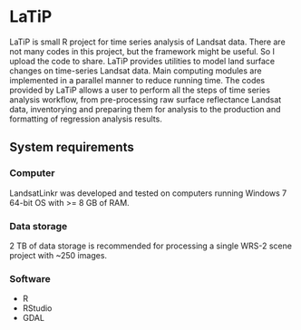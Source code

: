 # LaTiP
LaTiP is small R project for time series analysis of Landsat data. There are not many codes in this project, but the framework might be useful. So I upload the code to share.
LaTiP provides utilities to model land surface changes on time-series Landsat data. Main computing modules are implemented in a parallel manner to reduce running time. The codes provided by LaTiP allows a user to perform all the steps of time series analysis workflow, from pre-processing raw surface reflectance Landsat data, inventorying and preparing them for analysis to the production and formatting of regression analysis results. 
## System requirements
### Computer
LandsatLinkr was developed and tested on computers running Windows 7 64-bit OS with >= 8 GB of RAM.
### Data storage
2 TB of data storage is recommended for processing a single WRS-2 scene project with ~250 images.
### Software
* R
* RStudio
* GDAL
